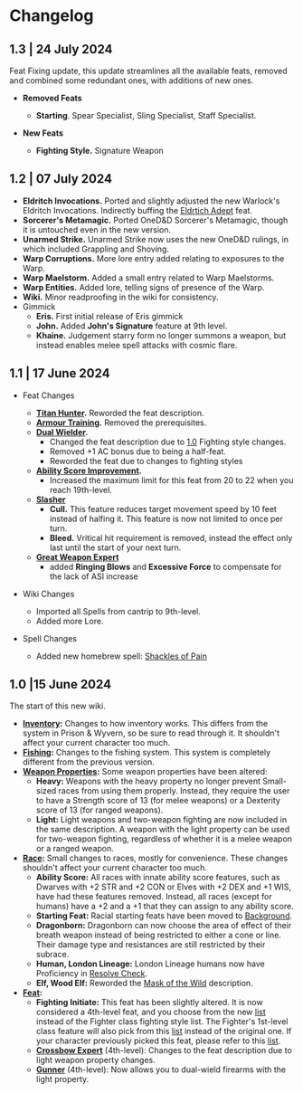 # Changelog

## 1.3 | 24 July 2024

Feat Fixing update, this update streamlines all the available feats, removed and combined some redundant ones, with additions of new ones.

- **Removed Feats**
    - **Starting**. Spear Specialist, Sling Specialist, Staff Specialist.

- **New Feats**
    - **Fighting Style.** Signature Weapon

## 1.2 | 07 July 2024

- **Eldritch Invocations.** Ported and slightly adjusted the new Warlock's Eldritch Invocations. Indirectly buffing the [Eldrtich Adept](../character-creation/feat/feat-starting.md#edritch-adept) feat.
- **Sorcerer's Metamagic.** Ported OneD&D Sorcerer's Metamagic, though it is untouched even in the new version.
- **Unarmed Strike.** Unarmed Strike now uses the new OneD&D rulings, in which included Grappling and Shoving.
- **Warp Corruptions.** More lore entry added relating to exposures to the Warp.
- **Warp Maelstorm.** Added a small entry related to Warp Maelstorms.
- **Warp Entities.** Added lore, telling signs of presence of the Warp.
- **Wiki.** Minor readproofing in the wiki for consistency.
- Gimmick
    - **Eris.** First initial release of Eris gimmick
    - **John.** Added **John's Signature** feature at 9th level.
    - **Khaine.** Judgement starry form no longer summons a weapon, but instead enables melee spell attacks with cosmic flare.

## 1.1 | 17 June 2024

- Feat Changes
    - **[Titan Hunter](../character-creation/feat/feat-starting.md#titan-hunter).** Reworded the feat description.
    - **[Armour Training](../character-creation/feat/feat-starting.md#armour-training).** Removed the prerequisites.
    - **[Dual Wielder](../character-creation/feat/feat-4th-level.md#dual-wielder).** 
        - Changed the feat description due to [1.0](#10-15-june-2024) Fighting style changes.
        - Removed +1 AC bonus due to being a half-feat.
        - Reworded the feat due to changes to fighting styles
    - **[Ability Score Improvement](../character-creation/feat/feat-4th-level.md#ability-score-improvement).** 
        - Increased the maximum limit for this feat from 20 to 22 when you reach 19th-level.
    - **[Slasher](../character-creation/feat/feat-4th-level.md#slasher)**
        - **Cull.** This feature reduces target movement speed by 10 feet instead of halfing it. This feature is now not limited to once per turn.
        - **Bleed.** Vritical hit requirement is removed, instead the effect only last until the start of your next turn.
    - **[Great Weapon Expert](../character-creation/feat/feat-8th-level.md#great-weapon-expert)**
        - added **Ringing Blows** and **Excessive Force** to compensate for the lack of ASI increase

- Wiki Changes
    - Imported all Spells from cantrip to 9th-level.
    - Added more Lore.

- Spell Changes
    - Added new homebrew spell: [Shackles of Pain](../spells/3rd-level.md#shackles-of-painhb)

## 1.0 |15 June 2024
The start of this new wiki.

- **[Inventory](../gameplay/homebrew/inventory.md):** Changes to how inventory works. This differs from the system in Prison & Wyvern, so be sure to read through it. It shouldn't affect your current character too much.
- **[Fishing](../gameplay/homebrew/fishing.md):** Changes to the fishing system. This system is completely different from the previous version.
- **[Weapon Properties](../equipment/weapon/index.md#weapon-properties):** Some weapon properties have been altered:
    - **Heavy:** Weapons with the heavy property no longer prevent Small-sized races from using them properly. Instead, they require the user to have a Strength score of 13 (for melee weapons) or a Dexterity score of 13 (for ranged weapons).
    - **Light:** Light weapons and two-weapon fighting are now included in the same description. A weapon with the light property can be used for two-weapon fighting, regardless of whether it is a melee weapon or a ranged weapon.
- **[Race](../character-creation/race/race.md):** Small changes to races, mostly for convenience. These changes shouldn't affect your current character too much.
    - **Ability Score:** All races with innate ability score features, such as Dwarves with +2 STR and +2 CON or Elves with +2 DEX and +1 WIS, have had these features removed. Instead, all races (except for humans) have a +2 and a +1 that they can assign to any ability score.
    - **Starting Feat:** Racial starting feats have been moved to [Background](../character-creation/quickstart.md#3-choose-a-background).
    - **Dragonborn:** Dragonborn can now choose the area of effect of their breath weapon instead of being restricted to either a cone or line. Their damage type and resistances are still restricted by their subrace.
    - **Human, London Lineage:** London Lineage humans now have Proficiency in [Resolve Check](../gameplay/homebrew/resolve.md#resolve-check).
    - **Elf, Wood Elf:** Reworded the [Mask of the Wild](../character-creation/race/elf.md#wood-elf) description.
- **[Feat](../character-creation/feat/feat-4th-level.md):**
    - **Fighting Initiate:** This feat has been slightly altered. It is now considered a 4th-level feat, and you choose from the new [list] instead of the Fighter class fighting style list. The Fighter's 1st-level class feature will also pick from this [list] instead of the original one. If your character previously picked this feat, please refer to this [list].
    - **[Crossbow Expert](../character-creation/feat/feat-4th-level.md#crossbow-expert)** (4th-level): Changes to the feat description due to light weapon property changes.
    - **[Gunner](../character-creation/feat/feat-4th-level.md#gunner)** (4th-level): Now allows you to dual-wield firearms with the light property.

[list]: ../character-creation/feat/feat-fighting-style.md